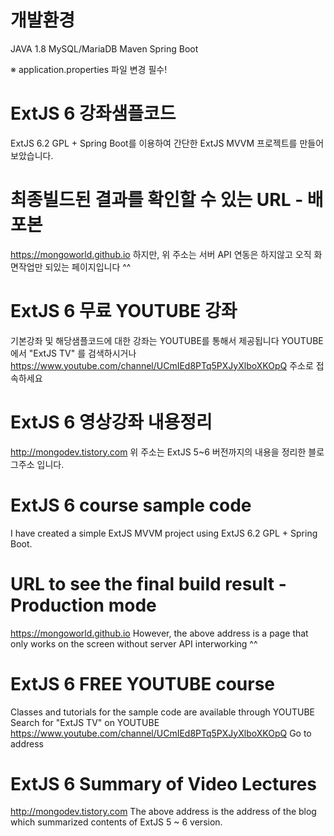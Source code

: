 # 개발환경
JAVA 1.8
MySQL/MariaDB
Maven
Spring Boot
 
※ application.properties 파일 변경 필수!

# ExtJS 6 강좌샘플코드
ExtJS 6.2 GPL + Spring Boot를 이용하여 간단한 ExtJS MVVM 프로젝트를 만들어보았습니다.

# 최종빌드된 결과를 확인할 수 있는 URL - 배포본
https://mongoworld.github.io
하지만, 위 주소는 서버 API 연동은 하지않고 오직 화면작업만 되있는 페이지입니다 ^^

# ExtJS 6 무료 YOUTUBE 강좌
기본강좌 및 해당샘플코드에 대한 강좌는 YOUTUBE를 통해서 제공됩니다
YOUTUBE에서 "ExtJS TV" 를 검색하시거나
https://www.youtube.com/channel/UCmIEd8PTq5PXJyXlboXKOpQ 
주소로 접속하세요

# ExtJS 6 영상강좌 내용정리
http://mongodev.tistory.com
위 주소는 ExtJS 5~6 버전까지의 내용을 정리한 블로그주소 입니다.

# ExtJS 6 course sample code
I have created a simple ExtJS MVVM project using ExtJS 6.2 GPL + Spring Boot.

# URL to see the final build result - Production mode
https://mongoworld.github.io
However, the above address is a page that only works on the screen without server API interworking ^^

# ExtJS 6 FREE YOUTUBE course
Classes and tutorials for the sample code are available through YOUTUBE
Search for "ExtJS TV" on YOUTUBE
https://www.youtube.com/channel/UCmIEd8PTq5PXJyXlboXKOpQ
Go to address

# ExtJS 6 Summary of Video Lectures
http://mongodev.tistory.com
The above address is the address of the blog which summarized contents of ExtJS 5 ~ 6 version.
